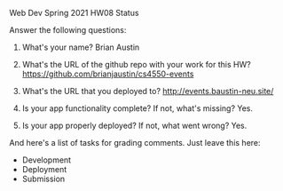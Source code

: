 
Web Dev Spring 2021 HW08 Status

Answer the following questions:


1. What's your name?
Brian Austin


2. What's the URL of the github repo with your work for this HW?
https://github.com/brianjaustin/cs4550-events


3. What's the URL that you deployed to?
http://events.baustin-neu.site/


4. Is your app functionality complete? If not, what's missing?
Yes.


5. Is your app properly deployed? If not, what went wrong?
Yes.




And here's a list of tasks for grading comments. Just leave this here:
 - Development
 - Deployment
 - Submission
